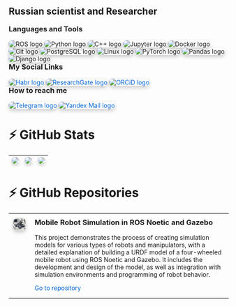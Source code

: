 ## Russian scientist and Researcher

### Languages and Tools

<div align="left">
    <img src="https://img.shields.io/badge/ROS-ROS-9B3D00?logo=ros&logoColor=white&style=for-the-badge" height="30" alt="ROS logo" />
    <img src="https://img.shields.io/badge/Python-3776AB?logo=python&logoColor=white&style=for-the-badge" height="30" alt="Python logo" />
    <img src="https://img.shields.io/badge/C%2B%2B-00599C?logo=cplusplus&logoColor=white&style=for-the-badge" height="30" alt="C++ logo" />
    <img src="https://img.shields.io/badge/Jupyter-F37626?logo=jupyter&logoColor=white&style=for-the-badge" height="30" alt="Jupyter logo" />
    <img src="https://img.shields.io/badge/Docker-2496ED?logo=docker&logoColor=white&style=for-the-badge" height="30" alt="Docker logo" />
    <img src="https://img.shields.io/badge/Git-F05032?logo=git&logoColor=white&style=for-the-badge" height="30" alt="Git logo" />
    <img src="https://img.shields.io/badge/PostgreSQL-4169E1?logo=postgresql&logoColor=white&style=for-the-badge" height="30" alt="PostgreSQL logo" />
    <img src="https://img.shields.io/badge/Linux-FCC624?logo=linux&logoColor=black&style=for-the-badge" height="30" alt="Linux logo" />
    <img src="https://img.shields.io/badge/PyTorch-EE4C2C?logo=pytorch&logoColor=white&style=for-the-badge" height="30" alt="PyTorch logo" />
    <img src="https://img.shields.io/badge/Pandas-150458?logo=pandas&logoColor=white&style=for-the-badge" height="30" alt="Pandas logo" />
    <img src="https://img.shields.io/badge/Django-092E20?logo=django&logoColor=white&style=for-the-badge" height="30" alt="Django logo" />

</div>

### My Social Links

<div align="left">

<a href="https://habr.com/ru/users/anton_shbk/publications/articles/">
    <img src="https://img.shields.io/badge/Habr-FF5E00?logo=habr&logoColor=white&style=for-the-badge" height="30" alt="Habr logo" />
</a>
<a href="https://www.researchgate.net/profile/Anton-Pisarenko-2">
    <img src="https://img.shields.io/badge/ResearchGate-00B2A9?logo=researchgate&logoColor=white&style=for-the-badge" height="30" alt="ResearchGate logo" />
</a>
<a href="https://orcid.org/0000-0002-9853-2982">
    <img src="https://img.shields.io/badge/ORCiD-A6CE39?logo=orcid&logoColor=white&style=for-the-badge" height="30" alt="ORCiD logo" />
</a>

</div>

### How to reach me

<div align="left">

<a href="https://t.me/antonSHBK">
    <img src="https://img.shields.io/badge/Telegram-0088CC?logo=telegram&logoColor=white&style=for-the-badge" height="30" alt="Telegram logo" />
</a>
<a href="mailto:anton42@yandex.ru">
    <img src="https://img.shields.io/badge/Yandex%20Mail-FFCC00?logo=maildotru&logoColor=black&style=for-the-badge" height="30" alt="Yandex Mail logo" />
</a>


</div>


# ⚡ GitHub Stats
<div>

<!-- [![Top Languages](https://github-readme-stats.vercel.app/api/top-langs/?username=AntonSHBK&layout=donut&theme=radical&size_weight=0&count_weight=1)](https://github.com/AntonSHBK) -->
<!-- [![AntonSHBK's github stats](https://github-readme-stats.vercel.app/api?username=AntonSHBK&show_icons=true?count_private=true&theme=radical)](https://github.com/AntonSHBK) -->

<!-- https://github.com/tipsy/profile-summary-for-github?tab=readme-ov-file -->
|![](https://github-profile-summary-cards.vercel.app/api/cards/stats?username=AntonSHBK&theme=dracula)|![](https://github-profile-summary-cards.vercel.app/api/cards/repos-per-language?username=AntonSHBK&theme=dracula)|![](https://github-profile-summary-cards.vercel.app/api/cards/most-commit-language?username=AntonSHBK&theme=dracula)|
|-----|------|------|

</div>

# ⚡ GitHub Repositories

<style>
  table {
    width: 100%;
  }
  td {
    padding: 10px;
    vertical-align: top;
  }
  img {
    border-radius: 8px;
    box-shadow: 0px 4px 8px rgba(0, 0, 0, 0.2);
  }
  h3 {
    margin-top: 0;
  }
  p {
    margin-bottom: 5px;
  }
  a {
    text-decoration: none;
    color: #0366d6;
  }
  a:hover {
    text-decoration: underline;
  }
</style>

<table>
  <tr>
    <td>
      <img src="https://github.com/AntonSHBK/mobile_robot_base_ros1/blob/main/imgs/priview.jpg?raw=true" alt="Project Image 1" width="200px" height="auto">
    </td>
    <td>
      <h3>Mobile Robot Simulation in ROS Noetic and Gazebo</h3>
      <p>This project demonstrates the process of creating simulation models for various types of robots and manipulators, with a detailed explanation of building a URDF model of a four-wheeled mobile robot using ROS Noetic and Gazebo. It includes the development and design of the model, as well as integration with simulation environments and programming of robot behavior.</p>
      <p><a href="https://github.com/AntonSHBK/mobile_robot_base_ros1" target="_blank">Go to repository</a></p>
    </td>
  </tr>
  <!-- <tr>
    <td>
      <img src="https://github.com/AntonSHBK/mobile_robot_base_ros1/blob/main/imgs/priview.jpg?raw=true" alt="Project Image 1" width="200px" height="auto">
    </td>
    <td>
      <h3>Mobile Robot Simulation in ROS Noetic and Gazebo</h3>
      <p>This project demonstrates the process of creating simulation models for various types of robots and manipulators, with a detailed explanation of building a URDF model of a four-wheeled mobile robot using ROS Noetic and Gazebo. It includes the development and design of the model, as well as integration with simulation environments and programming of robot behavior.</p>
      <p><a href="https://github.com/AntonSHBK/mobile_robot_base_ros1" target="_blank">Go to repository</a></p>
    </td>
  </tr>
  <tr>
    <td>
      <img src="https://github.com/AntonSHBK/mobile_robot_base_ros1/blob/main/imgs/priview.jpg?raw=true" alt="Project Image 1" width="200px" height="auto">
    </td>
    <td>
      <h3>Mobile Robot Simulation in ROS Noetic and Gazebo</h3>
      <p>This project demonstrates the process of creating simulation models for various types of robots and manipulators, with a detailed explanation of building a URDF model of a four-wheeled mobile robot using ROS Noetic and Gazebo. It includes the development and design of the model, as well as integration with simulation environments and programming of robot behavior.</p>
      <p><a href="https://github.com/AntonSHBK/mobile_robot_base_ros1" target="_blank">Go to repository</a></p>
    </td>
  </tr> -->
</table>

